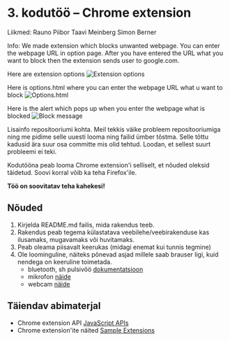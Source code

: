 # 3. kodutöö – Chrome extension

Liikmed:
Rauno Piibor
Taavi Meinberg
Simon Berner

Info:
We made extension which blocks unwanted webpage. You can enter the webpage URL in option page. After you have entered the URL what you want to block then the extension sends user to google.com.


Here are extension options
![Extension options](https://puu.sh/AvJjU/02197e49c8.png)


Here is options.html where you can enter the webpage URL what u want to block
![Options.html](https://puu.sh/AvJpY/d3d405368a.png)

Here is the alert which pops up when you enter the webpage what is blocked
![Block message](https://puu.sh/AvJrY/0616047374.png)



Lisainfo repositooriumi kohta.
Meil tekkis väike probleem repositooriumiga ning me pidime selle uuesti looma ning failid ümber tõstma. Selle tõttu kadusid ära suur osa committe mis olid tehtud. Loodan, et sellest suurt probleemi ei teki. 








Kodutööna peab looma Chrome extension'i selliselt, et nõuded oleksid täidetud. Soovi korral võib ka teha Firefox'ile.

**Töö on soovitatav teha kahekesi!**

## Nõuded

1. Kirjelda README.md failis, mida rakendus teeb. 
1. Rakendus peab tegema külastatava veebilehe/veebirakenduse kas ilusamaks, mugavamaks või huvitamaks.
1. Peab oleama piisavalt keerukas (midagi enemat kui tunnis tegmine)
1. Ole loominguline, näiteks põnevad asjad millele saab brauser ligi, kuid nendega on keeruline toimetada.
    - bluetooth, sh pulsivöö [dokumentatsioon](https://developers.google.com/web/updates/2015/07/interact-with-ble-devices-on-the-web)
    - mikrofon [näide](https://www.talater.com/annyang/)
    - webcam [näide](https://revealjs.herokuapp.com/#/0/1)

## Täiendav abimaterjal

* Chrome extension API [JavaScript APIs](https://developer.chrome.com/extensions/api_index/)
* Chrome extension'ite näited [Sample Extensions](https://developer.chrome.com/extensions/samples/)





